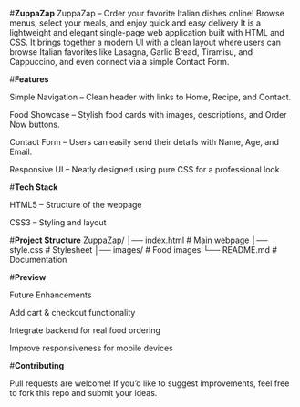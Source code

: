 #**ZuppaZap**
ZuppaZap – Order your favorite Italian dishes online! Browse menus, select your meals, and enjoy quick and easy delivery
It is a lightweight and elegant single-page web application built with HTML and CSS.
It brings together a modern UI with a clean layout where users can browse Italian favorites like Lasagna, Garlic Bread, Tiramisu, and Cappuccino, and even connect via a simple Contact Form.

#**Features**

Simple Navigation – Clean header with links to Home, Recipe, and Contact.

Food Showcase – Stylish food cards with images, descriptions, and Order Now buttons.

Contact Form – Users can easily send their details with Name, Age, and Email.

Responsive UI – Neatly designed using pure CSS for a professional look.

#**Tech Stack**

HTML5 – Structure of the webpage

CSS3 – Styling and layout

#**Project Structure**
ZuppaZap/
│── index.html      # Main webpage
│── style.css       # Stylesheet
│── images/         # Food images
└── README.md       # Documentation

#**Preview**

Future Enhancements

Add cart & checkout functionality

Integrate backend for real food ordering

Improve responsiveness for mobile devices

#**Contributing**

Pull requests are welcome! If you’d like to suggest improvements, feel free to fork this repo and submit your ideas.





